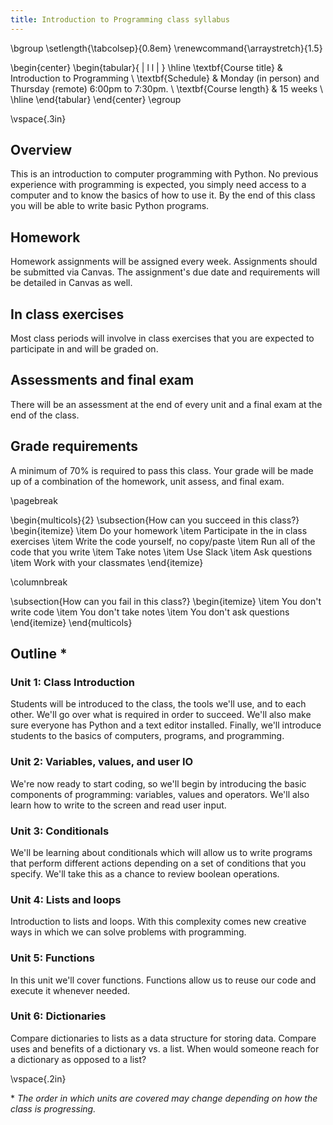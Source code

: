 ```yaml
---
title: Introduction to Programming class syllabus
---
```


\bgroup
\setlength{\tabcolsep}{0.8em}
\renewcommand{\arraystretch}{1.5}

\begin{center}
\begin{tabular}{ | l l | }
\hline
\textbf{Course title} & Introduction to Programming \\
\textbf{Schedule} & Monday (in person) and Thursday (remote) 6:00pm to 7:30pm. \\
\textbf{Course length} & 15 weeks \\
\hline
\end{tabular}
\end{center}
\egroup

\vspace{.3in}

## Overview

This is an introduction to computer programming with Python. No previous experience with programming is expected, you simply need access to a computer and to know the basics of how to use it. By the end of this class you will be able to write basic Python programs.

## Homework

Homework assignments will be assigned every week. Assignments should be submitted via Canvas. The assignment's due date and requirements will be detailed in Canvas as well.

## In class exercises

Most class periods will involve in class exercises that you are expected to participate in and will be graded on.

## Assessments and final exam

There will be an assessment at the end of every unit and a final exam at the end of the class.

## Grade requirements

A minimum of 70% is required to pass this class. Your grade will be made up of a combination of the homework, unit assess, and final exam.

\pagebreak

\begin{multicols}{2}
\subsection{How can you succeed in this class?}
\begin{itemize}
\item Do your homework
\item Participate in the in class exercises
\item Write the code yourself, no copy/paste
\item Run all of the code that you write
\item Take notes
\item Use Slack
\item Ask questions
\item Work with your classmates
\end{itemize}

\columnbreak

\subsection{How can you fail in this class?}
\begin{itemize}
\item You don't write code
\item You don't take notes
\item You don't ask questions
\end{itemize}
\end{multicols}


## Outline *

### Unit 1: Class Introduction

Students will be introduced to the class, the tools we'll use, and to each
other. We'll go over what is required in order to succeed. We'll also make sure
everyone has Python and a text editor installed. Finally, we'll introduce
students to the basics of computers, programs, and programming.

### Unit 2: Variables, values, and user IO

We're now ready to start coding, so we'll begin by introducing the basic
components of programming: variables, values and operators. We'll also learn
how to write to the screen and read user input.

### Unit 3: Conditionals

We'll be learning about conditionals which will allow us to write programs that
perform different actions depending on a set of conditions that you specify.
We'll take this as a chance to review boolean operations.

### Unit 4: Lists and loops

Introduction to lists and loops. With this complexity comes new creative ways
in which we can solve problems with programming.

### Unit 5: Functions

In this unit we'll cover functions. Functions allow us to reuse our code and
execute it whenever needed.

### Unit 6: Dictionaries

Compare dictionaries to lists as a data structure for storing data. Compare
uses and benefits of a dictionary vs. a list. When would someone reach for a
dictionary as opposed to a list?

\vspace{.2in}

\* _The order in which units are covered may change depending on how the class is progressing._
